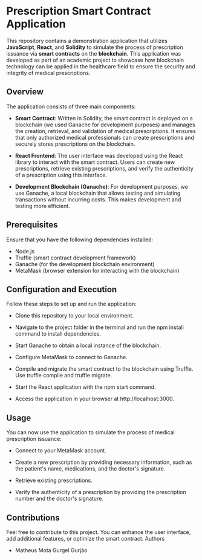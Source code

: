 <h1>Prescription Smart Contract Application</h1>

This repository contains a demonstration application that utilizes **JavaScript**, **React**, and **Solidity** to simulate the process of prescription issuance via **smart contracts** on the **blockchain**. This application was developed as part of an academic project to showcase how blockchain technology can be applied in the healthcare field to ensure the security and integrity of medical prescriptions.

<h2>Overview</h2>

The application consists of three main components:

- **Smart Contract**: Written in Solidity, the smart contract is deployed on a blockchain (we used Ganache for development purposes) and manages the creation, retrieval, and validation of medical prescriptions. It ensures that only authorized medical professionals can create prescriptions and securely stores prescriptions on the blockchain.

- **React Frontend**: The user interface was developed using the React library to interact with the smart contract. Users can create new prescriptions, retrieve existing prescriptions, and verify the authenticity of a prescription using this interface.

- **Development Blockchain (Ganache)**: For development purposes, we use Ganache, a local blockchain that allows testing and simulating transactions without incurring costs. This makes development and testing more efficient.

<h2>Prerequisites</h2>

Ensure that you have the following dependencies installed:

- Node.js
- Truffle (smart contract development framework)
- Ganache (for the development blockchain environment)
- MetaMask (browser extension for interacting with the blockchain)

<h2>Configuration and Execution</h2>

Follow these steps to set up and run the application:

- Clone this repository to your local environment.

- Navigate to the project folder in the terminal and run the npm install command to install dependencies.

- Start Ganache to obtain a local instance of the blockchain.

- Configure MetaMask to connect to Ganache.

- Compile and migrate the smart contract to the blockchain using Truffle. Use truffle compile and truffle migrate.

- Start the React application with the npm start command.

- Access the application in your browser at http://localhost:3000.

<h2>Usage</h2>

You can now use the application to simulate the process of medical prescription issuance:

- Connect to your MetaMask account.

- Create a new prescription by providing necessary information, such as the patient's name, medications, and the doctor's signature.

- Retrieve existing prescriptions.

- Verify the authenticity of a prescription by providing the prescription number and the doctor's signature.

<h2>Contributions</h2>

Feel free to contribute to this project. You can enhance the user interface, add additional features, or optimize the smart contract.
Authors

- Matheus Mota Gurgel Gurjão

